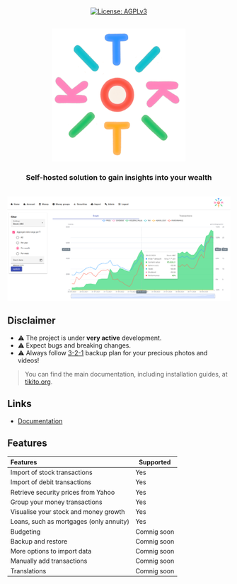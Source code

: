 <p align="center"> 
  <br/>
  <a href="https://opensource.org/license/agpl-v3"><img src="https://img.shields.io/badge/License-AGPL_v3-blue.svg?color=3F51B5&style=for-the-badge&label=License&logoColor=000000&labelColor=ececec" alt="License: AGPLv3"></a>
  <br/>
  <br/>
</p>

<p align="center">
<img src="media/logo.png" width="300" title="Login With Custom URL">
</p>
<h3 align="center">Self-hosted solution to gain insights into your wealth</h3>
<br/>
<a href="https://tikito.org" target="_blank">
<img src="media/tikito_security_graph.png" title="Main Screenshot">
</a>
<br/>



## Disclaimer

- ⚠️ The project is under **very active** development.
- ⚠️ Expect bugs and breaking changes.
- ⚠️ Always follow [3-2-1](https://www.backblaze.com/blog/the-3-2-1-backup-strategy/) backup plan for your precious photos and videos!

>
> You can find the main documentation, including installation guides, at [tikito.org](https://tikito.org).

## Links

- [Documentation](https://tikito.org/docs/overview/welcome)

## Features

| Features                                | Supported   |
|:----------------------------------------|-------------|
| Import of stock transactions            | Yes         |
| Import of debit transactions            | Yes         |
| Retrieve security prices from Yahoo     | Yes         |
| Group your money transactions           | Yes         |
| Visualise your stock and money growth   | Yes         |
| Loans, such as mortgages (only annuity) | Yes         |
| Budgeting                               | Comnig soon |
| Backup and restore                      | Comnig soon |
| More options to import data             | Comnig soon |
| Manually add transactions               | Comnig soon |
| Translations                            | Comnig soon |

